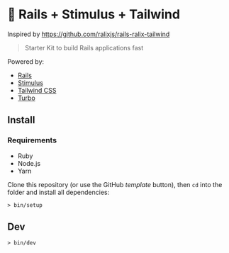# 🚀 Rails + Stimulus + Tailwind

Inspired by https://github.com/ralixjs/rails-ralix-tailwind

> Starter Kit to build Rails applications fast

Powered by:

- [Rails](https://rubyonrails.org)
- [Stimulus](https://github.com/hotwired/stimulus-rails)
- [Tailwind CSS](https://tailwindcss.com)
- [Turbo](https://turbo.hotwired.dev)

## Install

### Requirements

- Ruby
- Node.js
- Yarn

Clone this repository (or use the GitHub *template* button), then `cd` into the folder and install all dependencies:

```
> bin/setup
```

## Dev

```
> bin/dev
```
